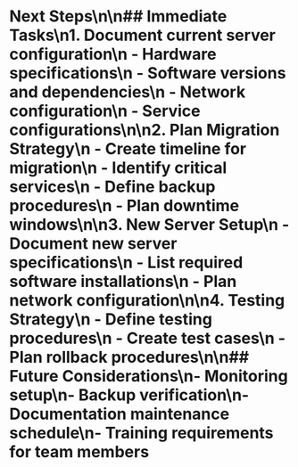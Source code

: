 # Next Steps\n\n## Immediate Tasks\n1. Document current server configuration\n   - Hardware specifications\n   - Software versions and dependencies\n   - Network configuration\n   - Service configurations\n\n2. Plan Migration Strategy\n   - Create timeline for migration\n   - Identify critical services\n   - Define backup procedures\n   - Plan downtime windows\n\n3. New Server Setup\n   - Document new server specifications\n   - List required software installations\n   - Plan network configuration\n\n4. Testing Strategy\n   - Define testing procedures\n   - Create test cases\n   - Plan rollback procedures\n\n## Future Considerations\n- Monitoring setup\n- Backup verification\n- Documentation maintenance schedule\n- Training requirements for team members
